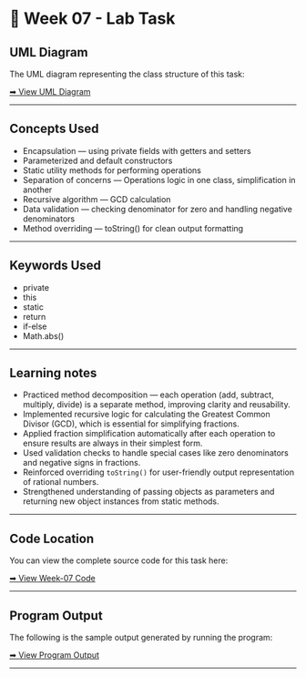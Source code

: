 # **📄 Week 07 - Lab Task**

## UML Diagram

The UML diagram representing the class structure of this task:

[➡ View UML Diagram](./uml.png)

---

## Concepts Used

- Encapsulation — using private fields with getters and setters
- Parameterized and default constructors
- Static utility methods for performing operations
- Separation of concerns — Operations logic in one class, simplification in another
- Recursive algorithm — GCD calculation
- Data validation — checking denominator for zero and handling negative denominators
- Method overriding — toString() for clean output formatting

---

## Keywords Used

- private
- this
- static
- return
- if-else
- Math.abs()

---

## Learning notes

- Practiced method decomposition — each operation (add, subtract, multiply, divide) is a separate method, improving clarity and reusability.
- Implemented recursive logic for calculating the Greatest Common Divisor (GCD), which is essential for simplifying fractions.
- Applied fraction simplification automatically after each operation to ensure results are always in their simplest form.
- Used validation checks to handle special cases like zero denominators and negative signs in fractions.
- Reinforced overriding `toString()` for user-friendly output representation of rational numbers.
- Strengthened understanding of passing objects as parameters and returning new object instances from static methods.

---

## Code Location

You can view the complete source code for this task here:

[➡ View Week-07 Code](./code)

---

## Program Output

The following is the sample output generated by running the program:

[➡ View Program Output](./output.png)

---